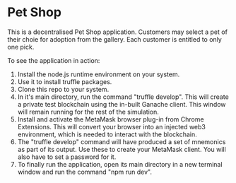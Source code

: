 # Pet Shop

This is a decentralised Pet Shop application. Customers may select a pet of their choie for adoption 
from the gallery. Each customer is entitled to only one pick.

To see the application in action:
1) Install the node.js runtime environment on your system.
2) Use it to install truffle packages.
3) Clone this repo to your system. 
4) In it's main directory, run the command "truffle develop". This will create a private test blockchain using the in-built Ganache client. This window will remain running for the rest of the simulation.
5) Install and activate the MetaMask browser plug-in from Chrome Extensions. This will convert your browser into an injected web3 environment, which is needed to interact with the blockchain.
6) The "truffle develop" command will have produced a set of mnemonics as part of its output. Use these to create your MetaMask client. You will also have to set a password for it.
7) To finally run the application, open its main directory in a new terminal window and run the command "npm run dev". 
